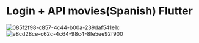 # Login + API movies(Spanish) Flutter
![085f2f98-c857-4c44-b00a-239daf541e1c](https://user-images.githubusercontent.com/42458038/111568389-a8053d00-876e-11eb-8937-495800121251.jpg)
![e8cd28ce-c62c-4c64-98c4-8fe5ee92f900](https://user-images.githubusercontent.com/42458038/111568417-b6535900-876e-11eb-9d83-54f4420e212a.jpg)





